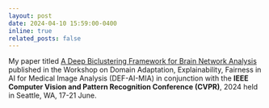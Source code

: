 ```yaml
---
layout: post
date: 2024-04-10 15:59:00-0400
inline: true
related_posts: false
---
```


My paper titled [A Deep Biclustering Framework for Brain Network Analysis](https://openaccess.thecvf.com/content/CVPR2024W/DEF-AI-MIA/html/Rahaman_A_Deep_Biclustering_Framework_for_Brain_Network_Analysis_CVPRW_2024_paper.html) published in the Workshop on Domain Adaptation, Explainability, Fairness in AI for Medical Image Analysis (DEF-AI-MIA)
in conjunction with the **IEEE Computer Vision and Pattern Recognition Conference (CVPR)**, 2024 held in Seattle, WA, 17-21 June.
